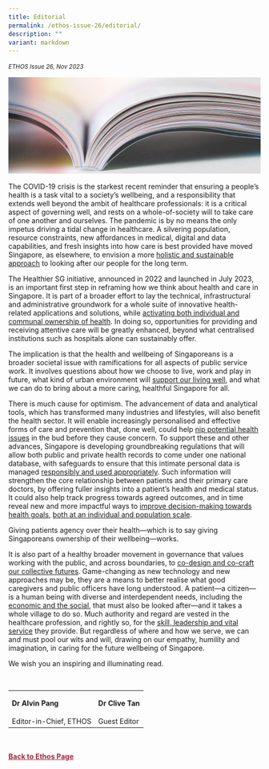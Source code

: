 ```yaml
---
title: Editorial
permalink: /ethos-issue-26/editorial/
description: ""
variant: markdown
---
```

<style>


	
.back a
{
	color: #9f2943;
	font-weight: bold;
}

#banner img
{
	width:100%;
}
	
.author
{
border-bottom: 1px solid black;
margin-top:40px;
padding-bottom:30px;
border-top: 1px solid black;	

}	
	
</style>
<em><small>ETHOS Issue 26, Nov 2023</small></em>
<div class="background-image">
<img src="/images/Landing_Banner_Images/knowledge_editorial_banner_01.jpg">
</div>


<p>The COVID-19 crisis is the starkest recent reminder that ensuring a people’s health is a task vital to a society’s wellbeing, and a responsibility that extends well beyond the ambit of healthcare professionals: it is a critical aspect of governing well, and rests on a whole-of-society will to take care of one another and ourselves. The pandemic is by no means the only impetus driving a tidal change in healthcare. A silvering population, resource constraints, new affordances in medical, digital and data capabilities, and fresh insights into how care is best provided have moved Singapore, as elsewhere, to envision a more <a href="/ethos-issue-26/the-next-bound-of-health-and-healthcare/">holistic and sustainable approach</a> to looking after our people for the long term. </p>

<p>The Healthier SG initiative, announced in 2022 and launched in July 2023, is an important first step in reframing how we think about health and care in Singapore. It is part of a broader effort to lay the technical, infrastructural and administrative groundwork for a whole suite of innovative health-related applications and solutions,  while <a href="/ethos-issue-26/creating-the-future-of-healthcare/">activating both individual and communal ownership of health</a>. In doing so, opportunities for providing and receiving attentive care will be greatly enhanced, beyond what centralised institutions such as hospitals alone can sustainably offer.
</p>

<p>The implication is that the health and wellbeing of Singaporeans is a broader societal issue with ramifications for all aspects of public service work. It involves questions about how we choose to live, work and play in future, what kind of urban environment will <a href="/ethos-issue-26/designing-a-healthier-city/">support our living well</a>, and what we can do to bring about a more caring, healthful Singapore for all.</p>

<p>There is much cause for optimism. The advancement of data and analytical tools, which has transformed many industries and lifestyles, will also benefit the health sector. It will enable increasingly personalised and effective forms of care and prevention that, done well, could help <a href="/ethos-issue-26/getting-ready-for-precision-public-health/">nip potential health issues</a> in the bud before they cause concern. To support these and other advances, Singapore is developing groundbreaking regulations that will allow both public and private health records to come under one national database, with safeguards to ensure that this intimate personal data is managed <a href="/ethos-issue-26/realising-the-promise-of-health-information/">responsibly and used appropriately</a>. Such information will strengthen the core relationship between patients and their primary care doctors, by offering fuller insights into a patient’s health and medical status. It could also help track progress towards agreed outcomes, and in time reveal new and more impactful ways to <a href="/ethos-issue-26/encouraging-healthier-choices-helping-people-take-better-care-of-themselves/">improve decision-making towards health goals</a>, <a href="/ethos-issue-26/social-norm-nudges-and-social-sensemaking-lessons-for-policymakers/">both at an individual and population scale</a>. </p>

<p>Giving patients agency over their health—which is to say giving Singaporeans ownership of their wellbeing—works. </p>


<p>It is also part of a healthy broader movement in governance that values working with the public, and across boundaries, to <a href="/ethos-issue-26/building-an-age-inclusive-healthcare-system-in-singapore/">co-design and co-craft our collective futures</a>. Game-changing as new technology and new approaches may be, they are a means to better realise what good caregivers and public officers have long understood. A patient—a citizen—is a human being with diverse and interdependent needs, including the <a href="/ethos-issue-26/health-is-social-the-future-of-care-in-singapore/">economic and the social</a>, that must also be looked after—and it takes a whole village to do so. Much authority and regard are vested in the healthcare profession, and rightly so, for the <a href="/ethos-issue-26/nurturing-leaders-for-the-future-healthcare/">skill, leadership and vital service</a> they provide. But regardless of where and how we serve, we can and must pool our wits and will, drawing on our empathy, humility and imagination, in caring for the future wellbeing of Singapore.</p>

<p>We wish you an inspiring and illuminating read. </p>


<br>

<table>
<tbody><tr>

<td>	
<p><b>Dr Alvin Pang </b><br>
</p></td>	

<td>	
<p><b>Dr Clive Tan</b><br>
</p></td>		
	

</tr>	
	
<tr>	
<td>	
Editor-in-Chief, ETHOS
</td>

<td>	
Guest Editor	
	</td>
	
</tr>



</tbody></table>	

	
<br>
<br>	
<div class="back">
<a href="/ethos/">Back to Ethos Page</a>	
</div>